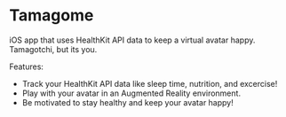 # Tamagome
iOS app that uses HealthKit API data to keep a virtual avatar happy. Tamagotchi, but its you. 

Features:
- Track your HealthKit API data like sleep time, nutrition, and excercise!
- Play with your avatar in an Augmented Reality environment.
- Be motivated to stay healthy and keep your avatar happy!

